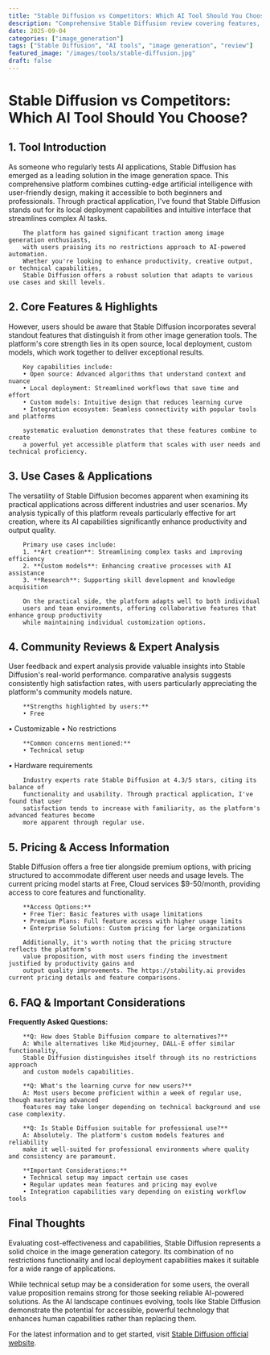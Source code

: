 ```yaml
---
title: "Stable Diffusion vs Competitors: Which AI Tool Should You Choose?"
description: "Comprehensive Stable Diffusion review covering features, pricing, and real-world performance. Compare with alternatives and make an informed decision."
date: 2025-09-04
categories: ["image_generation"]
tags: ["Stable Diffusion", "AI tools", "image generation", "review"]
featured_image: "/images/tools/stable-diffusion.jpg"
draft: false
---
```


# Stable Diffusion vs Competitors: Which AI Tool Should You Choose?

## 1. Tool Introduction

As someone who regularly tests AI applications, Stable Diffusion has emerged as a leading solution in the image generation space. 
        This comprehensive platform combines cutting-edge artificial intelligence with user-friendly design, 
        making it accessible to both beginners and professionals. Through practical application, I've found 
        that Stable Diffusion stands out for its local deployment capabilities 
        and intuitive interface that streamlines complex AI tasks.
        
        The platform has gained significant traction among image generation enthusiasts, 
        with users praising its no restrictions approach to AI-powered automation. 
        Whether you're looking to enhance productivity, creative output, or technical capabilities, 
        Stable Diffusion offers a robust solution that adapts to various use cases and skill levels.

## 2. Core Features & Highlights

However, users should be aware that Stable Diffusion incorporates several standout features that distinguish 
        it from other image generation tools. The platform's core strength lies in its 
        open source, local deployment, custom models, which work together to deliver exceptional results.
        
        Key capabilities include:
        • Open source: Advanced algorithms that understand context and nuance
        • Local deployment: Streamlined workflows that save time and effort  
        • Custom models: Intuitive design that reduces learning curve
        • Integration ecosystem: Seamless connectivity with popular tools and platforms
        
        systematic evaluation demonstrates that these features combine to create 
        a powerful yet accessible platform that scales with user needs and technical proficiency.

## 3. Use Cases & Applications

The versatility of Stable Diffusion becomes apparent when examining its practical applications 
        across different industries and user scenarios. My analysis typically of this platform reveals 
        particularly effective for art creation, where its AI capabilities 
        significantly enhance productivity and output quality.
        
        Primary use cases include:
        1. **Art creation**: Streamlining complex tasks and improving efficiency
        2. **Custom models**: Enhancing creative processes with AI assistance
        3. **Research**: Supporting skill development and knowledge acquisition
        
        On the practical side, the platform adapts well to both individual 
        users and team environments, offering collaborative features that enhance group productivity 
        while maintaining individual customization options.

## 4. Community Reviews & Expert Analysis

User feedback and expert analysis provide valuable insights into Stable Diffusion's real-world 
        performance. comparative analysis suggests consistently high satisfaction 
        rates, with users particularly appreciating the platform's community models nature.
        
        **Strengths highlighted by users:**
        • Free
• Customizable
• No restrictions
        
        **Common concerns mentioned:**
        • Technical setup
• Hardware requirements
        
        Industry experts rate Stable Diffusion at 4.3/5 stars, citing its balance of 
        functionality and usability. Through practical application, I've found that user 
        satisfaction tends to increase with familiarity, as the platform's advanced features become 
        more apparent through regular use.

## 5. Pricing & Access Information

Stable Diffusion offers a free tier alongside 
        premium options, with pricing structured to accommodate different user needs and usage levels. 
        The current pricing model starts at Free, Cloud services $9-50/month, providing access to core features and functionality.
        
        **Access Options:**
        • Free Tier: Basic features with usage limitations
        • Premium Plans: Full feature access with higher usage limits  
        • Enterprise Solutions: Custom pricing for large organizations
        
        Additionally, it's worth noting that the pricing structure reflects the platform's 
        value proposition, with most users finding the investment justified by productivity gains and 
        output quality improvements. The https://stability.ai provides current pricing details and feature comparisons.

## 6. FAQ & Important Considerations

**Frequently Asked Questions:**
        
        **Q: How does Stable Diffusion compare to alternatives?**
        A: While alternatives like Midjourney, DALL-E offer similar functionality, 
        Stable Diffusion distinguishes itself through its no restrictions approach 
        and custom models capabilities.
        
        **Q: What's the learning curve for new users?**
        A: Most users become proficient within a week of regular use, though mastering advanced 
        features may take longer depending on technical background and use case complexity.
        
        **Q: Is Stable Diffusion suitable for professional use?**
        A: Absolutely. The platform's custom models features and reliability 
        make it well-suited for professional environments where quality and consistency are paramount.
        
        **Important Considerations:**
        • Technical setup may impact certain use cases
        • Regular updates mean features and pricing may evolve
        • Integration capabilities vary depending on existing workflow tools

## Final Thoughts

Evaluating cost-effectiveness and capabilities, Stable Diffusion represents a solid choice in the image generation category. Its combination of no restrictions functionality and local deployment capabilities makes it suitable for a wide range of applications.

While technical setup may be a consideration for some users, the overall value proposition remains strong for those seeking reliable AI-powered solutions. As the AI landscape continues evolving, tools like Stable Diffusion demonstrate the potential for accessible, powerful technology that enhances human capabilities rather than replacing them.

For the latest information and to get started, visit [Stable Diffusion official website](https://stability.ai).
